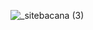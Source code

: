 ![_sitebacana (3)](https://user-images.githubusercontent.com/36510291/89353096-15ef6f00-d68c-11ea-8a71-91d71c4ff3bf.png)


<!--
**SusyAnneR/SusyAnneR** is a ✨ _special_ ✨ repository because its `README.md` (this file) appears on your GitHub profile.

Here are some ideas to get you started:

- 🔭 I’m currently working on ...
- 🌱 I’m currently learning ...
- 👯 I’m looking to collaborate on ...
- 🤔 I’m looking for help with ...
- 💬 Ask me about ...
- 📫 How to reach me: ...
- 😄 Pronouns: ...
- ⚡ Fun fact: ...
-->
